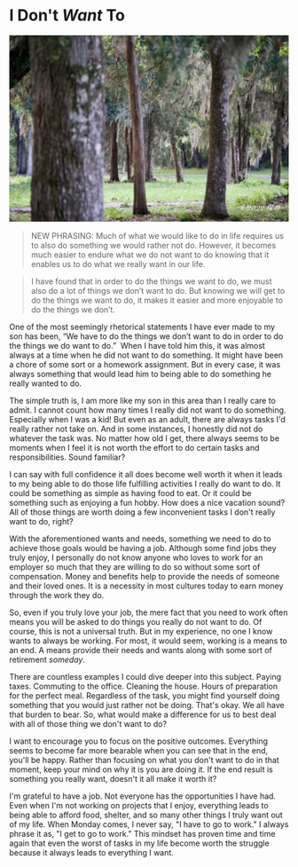 # I Don't *Want* To

![A path through some trees](./img/i-dont-want-to.jpeg)

> NEW PHRASING: Much of what we would like to do in life requires us to also do something we would rather not do. However, it becomes much easier to endure what we do not want to do knowing that it enables us to do what we really want in our life.

> I have found that in order to do the things we want to do, we must also do a lot of things we don’t want to do. But knowing we will get to do the things we want to do, it makes it easier and more enjoyable to do the things we don’t.

One of the most seemingly rhetorical statements I have ever made to my son has been, “We have to do the things we don’t want to do in order to do the things we do want to do.”  When I have told him this, it was almost always at a time when he did not want to do something. It might have been a chore of some sort or a homework assignment. But in every case, it was always something that would lead him to being able to do something he really wanted to do.

The simple truth is, I am more like my son in this area than I really care to admit. I cannot count how many times I really did not want to do something. Especially when I was a kid! But even as an adult, there are always tasks I'd really rather not take on. And in some instances, I honestly did not do whatever the task was. No matter how old I get, there always seems to be moments when I feel it is not worth the effort to do certain tasks and responsibilities. Sound familiar?

I can say with full confidence it all does become well worth it when it leads to my being able to do those life fulfilling activities I really do want to do. It could be something as simple as having food to eat. Or it could be something such as enjoying a fun hobby. How does a nice vacation sound? All of those things are worth doing a few inconvenient tasks I don't really want to do, right?

With the aforementioned wants and needs, something we need to do to achieve those goals would be having a job. Although some find jobs they truly enjoy, I personally do not know anyone who loves to work for an employer so much that they are willing to do so without some sort of compensation. Money and benefits help to provide the needs of someone and their loved ones. It is a necessity in most cultures today to earn money through the work they do.

So, even if you truly love your job, the mere fact that you need to work often means you will be asked to do things you really do not want to do. Of course, this is not a universal truth. But in my experience, no one I know wants to always be working. For most, it would seem, working is a means to an end. A means provide their needs and wants along with some sort of retirement *someday*.

There are countless examples I could dive deeper into this subject. Paying taxes. Commuting to the office. Cleaning the house. Hours of preparation for the perfect meal. Regardless of the task, you might find yourself doing something that you would just rather not be doing. That's okay. We all have that burden to bear. So, what would make a difference for us to best deal with all of those thing we don't want to do?

I want to encourage you to focus on the positive outcomes. Everything seems to become far more bearable when you can see that in the end, you'll be happy. Rather than focusing on what you don't want to do in that moment, keep your mind on why it is you are doing it. If the end result is something you really want, doesn't it all make it worth it?

I'm grateful to have a job. Not everyone has the opportunities I have had. Even when I'm not working on projects that I enjoy, everything leads to being able to afford food, shelter, and so many other things I truly want out of my life. When Monday comes, I never say, "I have to go to work." I always phrase it as, "I get to go to work." This mindset has proven time and time again that even the worst of tasks in my life become worth the struggle because it always leads to everything I want.